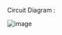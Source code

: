 Circuit Diagram :

![image](https://user-images.githubusercontent.com/102690524/165034632-36d04679-391a-40e3-ab83-43f6996616bb.png)

